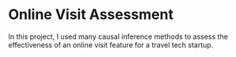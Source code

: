 # Online Visit Assessment

In this project, I used many causal inference methods to assess the effectiveness of an online visit feature for a travel tech startup.
